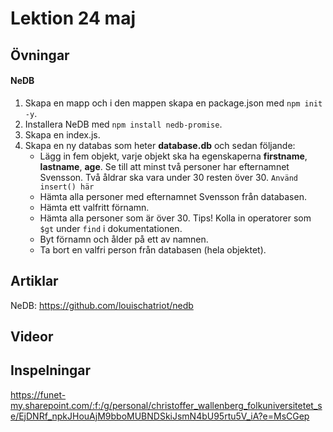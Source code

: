 # Lektion 24 maj

## Övningar

#### NeDB

1. Skapa en mapp och i den mappen skapa en package.json med `npm init -y`.
2. Installera NeDB med `npm install nedb-promise`.
3. Skapa en index.js.
4. Skapa en ny databas som heter **database.db** och sedan följande:
    * Lägg in fem objekt, varje objekt ska ha egenskaperna **firstname**, **lastname**, **age**. Se till att minst två personer har efternamnet Svensson. Två åldrar ska vara under 30 resten över 30. `Använd insert() här`
    * Hämta alla personer med efternamnet Svensson från databasen.
    * Hämta ett valfritt förnamn.
    * Hämta alla personer som är över 30. Tips! Kolla in operatorer som `$gt` under `find` i dokumentationen.
    * Byt förnamn och ålder på ett av namnen.
    * Ta bort en valfri person från databasen (hela objektet).



## Artiklar

NeDB: https://github.com/louischatriot/nedb

## Videor

## Inspelningar

https://funet-my.sharepoint.com/:f:/g/personal/christoffer_wallenberg_folkuniversitetet_se/EjDNRf_npkJHouAjM9bboMUBNDSkiJsmN4bU95rtu5V_iA?e=MsCGep